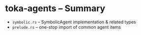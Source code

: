 # toka-agents – Summary
 
* `symbolic.rs` – SymbolicAgent implementation & related types
* `prelude.rs` – one-stop import of common agent items 
